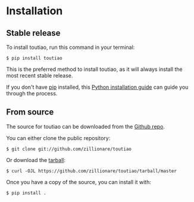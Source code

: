 # Installation

## Stable release

To install toutiao, run this command in your
terminal:

``` console
$ pip install toutiao
```

This is the preferred method to install toutiao, as it will always install the most recent stable release.

If you don't have [pip][] installed, this [Python installation guide][]
can guide you through the process.

## From source

The source for toutiao can be downloaded from
the [Github repo][].

You can either clone the public repository:

``` console
$ git clone git://github.com/zillionare/toutiao
```

Or download the [tarball][]:

``` console
$ curl -OJL https://github.com/zillionare/toutiao/tarball/master
```

Once you have a copy of the source, you can install it with:

``` console
$ pip install .
```

  [pip]: https://pip.pypa.io
  [Python installation guide]: http://docs.python-guide.org/en/latest/starting/installation/
  [Github repo]: https://github.com/%7B%7B%20cookiecutter.github_username%20%7D%7D/%7B%7B%20cookiecutter.project_slug%20%7D%7D
  [tarball]: https://github.com/%7B%7B%20cookiecutter.github_username%20%7D%7D/%7B%7B%20cookiecutter.project_slug%20%7D%7D/tarball/master
